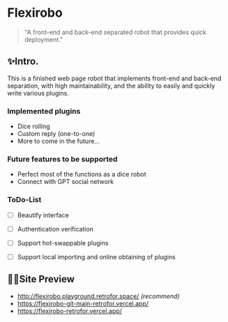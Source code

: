# Flexirobo

> "A front-end and back-end separated robot that provides quick deployment."


## ✨Intro.

This is a finished web page robot that implements front-end and back-end separation, with high maintainability, and the ability to easily and quickly write various plugins.

### Implemented plugins

- Dice rolling
- Custom reply (one-to-one)
- More to come in the future...

### Future features to be supported

- Perfect most of the functions as a dice robot
- Connect with GPT social network

### ToDo-List

- [ ] Beautify interface
- [ ] Authentication verification
- [ ] Support hot-swappable plugins
- [ ] Support local importing and online obtaining of plugins


## 🐱‍🏍Site Preview

- <http://flexirobo.playground.retrofor.space/> _(recommend)_
- <https://flexirobo-git-main-retrofor.vercel.app/>
- <https://flexirobo-retrofor.vercel.app/>
